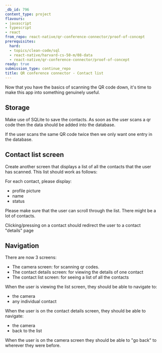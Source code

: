 ```yaml
---
_db_id: 796
content_type: project
flavours:
- javascript
- typescript
- react
from_repo: react-native/qr-conference-connector/proof-of-concept
prerequisites:
  hard:
  - topics/clean-code/sql
  - react-native/harvard-cs-50-m/08-data
  - react-native/qr-conference-connector/proof-of-concept
ready: true
submission_type: continue_repo
title: QR conference connector - Contact list
---
```


Now that you have the basics of scanning the QR code down, it's time to make this app into something genuinely useful.

## Storage

Make use of SQLite to save the contacts. As soon as the user scans a qr code then the data should be added into the database.

If the user scans the same QR code twice then we only want one entry in the database.

## Contact list screen

Create another screen that displays a list of all the contacts that the user has scanned. This list should work as follows:

For each contact, please display:

- profile picture
- name
- status

Please make sure that the user can scroll through the list. There might be a lot of contacts.

Clicking/pressing on a contact should redirect the user to a contact "details" page

## Navigation

There are now 3 screens:

- The camera screen: for scanning qr codes.
- The contact details screen: for viewing the details of one contact
- The contact list screen: for seeing a list of all the contacts

When the user is viewing the list screen, they should be able to navigate to:

- the camera
- any individual contact

When the user is on the contact details screen, they should be able to navigate:

- the camera
- back to the list

When the user is on the camera screen they should be able to "go back" to wherever they were before.